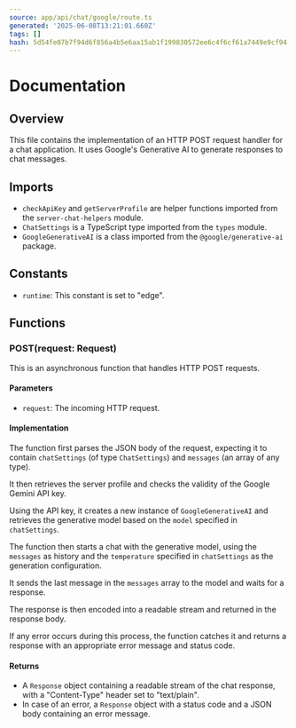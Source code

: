 ```yaml
---
source: app/api/chat/google/route.ts
generated: '2025-06-08T13:21:01.660Z'
tags: []
hash: 5d54fe07b7f94d6f856a4b5e6aa15ab1f199830572ee6c4f6cf61a7449e9cf94
---
```

# Documentation

## Overview

This file contains the implementation of an HTTP POST request handler for a chat application. It uses Google's Generative AI to generate responses to chat messages.

## Imports

- `checkApiKey` and `getServerProfile` are helper functions imported from the `server-chat-helpers` module.
- `ChatSettings` is a TypeScript type imported from the `types` module.
- `GoogleGenerativeAI` is a class imported from the `@google/generative-ai` package.

## Constants

- `runtime`: This constant is set to "edge".

## Functions

### POST(request: Request)

This is an asynchronous function that handles HTTP POST requests.

#### Parameters

- `request`: The incoming HTTP request.

#### Implementation

The function first parses the JSON body of the request, expecting it to contain `chatSettings` (of type `ChatSettings`) and `messages` (an array of any type).

It then retrieves the server profile and checks the validity of the Google Gemini API key.

Using the API key, it creates a new instance of `GoogleGenerativeAI` and retrieves the generative model based on the `model` specified in `chatSettings`.

The function then starts a chat with the generative model, using the `messages` as history and the `temperature` specified in `chatSettings` as the generation configuration.

It sends the last message in the `messages` array to the model and waits for a response.

The response is then encoded into a readable stream and returned in the response body.

If any error occurs during this process, the function catches it and returns a response with an appropriate error message and status code.

#### Returns

- A `Response` object containing a readable stream of the chat response, with a "Content-Type" header set to "text/plain".
- In case of an error, a `Response` object with a status code and a JSON body containing an error message.

